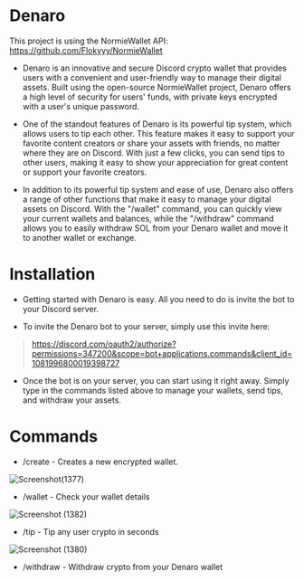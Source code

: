 # Denaro

This project is using the NormieWallet API: https://github.com/Flokyyy/NormieWallet
- Denaro is an innovative and secure Discord crypto wallet that provides users with a convenient and user-friendly way to manage their digital assets. Built using the open-source NormieWallet project, Denaro offers a high level of security for users' funds, with private keys encrypted with a user's unique password.

- One of the standout features of Denaro is its powerful tip system, which allows users to tip each other. This feature makes it easy to support your favorite content creators or share your assets with friends, no matter where they are on Discord. With just a few clicks, you can send tips to other users, making it easy to show your appreciation for great content or support your favorite creators.

- In addition to its powerful tip system and ease of use, Denaro also offers a range of other functions that make it easy to manage your digital assets on Discord. With the "/wallet" command, you can quickly view your current wallets and balances, while the "/withdraw" command allows you to easily withdraw SOL from your Denaro wallet and move it to another wallet or exchange.

# Installation
- Getting started with Denaro is easy. All you need to do is invite the bot to your Discord server.

- To invite the Denaro bot to your server, simply use this invite here:
> https://discord.com/oauth2/authorize?permissions=347200&scope=bot+applications.commands&client_id=1081996800019398727

- Once the bot is on your server, you can start using it right away. Simply type in the commands listed above to manage your wallets, send tips, and withdraw your assets.

# Commands

- /create <PIN> - Creates a new encrypted wallet.
  
![Screenshot(1377)](https://user-images.githubusercontent.com/68162827/223459357-d457c7f4-a42f-467d-966f-39007c697f66.png)

- /wallet - Check your wallet details
  
![Screenshot (1382)](https://user-images.githubusercontent.com/68162827/224007986-b2786f4c-819c-4418-9b51-054f406be60f.png)

- /tip - Tip any user crypto in seconds
  
![Screenshot (1380)](https://user-images.githubusercontent.com/68162827/224008049-19f2391a-1825-48bc-b679-a64b9983fc29.png)

- /withdraw - Withdraw crypto from your Denaro wallet

